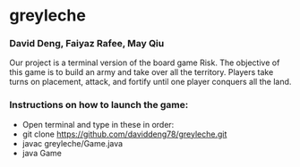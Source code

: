 # greyleche
### David Deng, Faiyaz Rafee, May Qiu
Our project is a terminal version of the board game Risk. The objective of this game is to build an army and take over all the territory. Players take turns on placement, attack, and fortify until one player conquers all the land.

### Instructions on how to launch the game:
* Open terminal and type in these in order:
* git clone https://github.com/daviddeng78/greyleche.git
* javac greyleche/Game.java
* java Game
